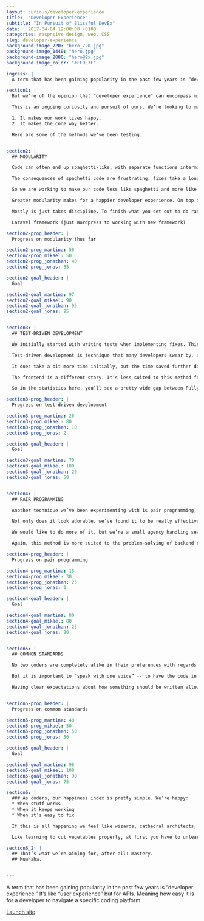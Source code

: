 ```yaml
---
layout: curious/developer-experience
title:  "Developer Experience"
subtitle: "In Pursuit of Blissful DevEx"
date:   2017-04-04 12:00:00 +0100
categories: respnsive design, web, CSS
slug: developer-experience
background-image_720: "hero_720.jpg"
background-image_1440: "hero.jpg"
background-image_2880: "hero@2x.jpg"
background-image_color: "#FFDE7F"

ingress: |
  A term that has been gaining popularity in the past few years is “developer experience.” It’s like “user experience” but for APIs. Meaning how easy it is for a developer to navigate a specific coding platform.  

section1: |
  But we’re of the opinion that “developer experience” can encompass more than that. But maybe just for the purposes of this article, what if it could express all aspects of what it feels like to be a coder? What if it could refer to the methods that dial down the frustration, and dial up the bliss of creative problem-solving? 

  This is an ongoing curiosity and pursuit of ours. We’re looking to make our “developer experience” at Fully as close to blissful as it can get. For two reasons:

  1. It makes our work lives happy. 
  2. It makes the code way better.

  Here are some of the methods we’ve been testing:


section2: |
  ## MODULARITY

  Code can often end up spaghetti-like, with separate functions intermingling in a long sequence of code. When an issue arises, you need to sift through a whole lot of code to identify the problem.

  The consequences of spaghetti code are frustrating: fixes take a long time, it’s hard to incorporate new functionalities, and you can’t use the same function in a new project. 

  So we are working to make our code less like spaghetti and more like lego blocks. 

  Greater modularity makes for a happier developer experience. On top of all the other benefits, it makes the code more immediately understandable to one another so we can more seamlessly work as a team. 

  Mostly is just takes discipline. To finish what you set out to do rather than skipping around or making quick patches. 

  Laravel framework (just Wordpress to working with new framework) 

section2-prog_header: |
  Progress on modularity thus far

section2-prog_martina: 50
section2-prog_mikael: 50
section2-prog_jonathan: 40
section2-prog_jonas: 85

section2-goal_header: |
  Goal

section2-goal_martina: 97
section2-goal_mikael: 90
section2-goal_jonathan: 95
section2-goal_jonas: 95


section3: |
  ## TEST-DRIVEN DEVELOPMENT 

  We initially started with writing tests when implementing fixes. This proved to be an awesome way of working, so now we’re on a path to using tests not just for fixes, but as a method of actually building websites and services. 

  Test-driven development is technique that many developers swear by, as the advantages are massive. They include 1) faster code execution, 2) higher-quality code, 3) better documentation, 4) easier fixes. 

  It does take a bit more time initially, but the time saved further down the road makes up for it in spades. As Frodo says, “shortcuts make for very long delays.” So where back-end coding is concerned, we’re on the path to making test-driven development our standard method. 

  The frontend is a different story. It’s less suited to this method for a variety of reasons, but primarily because the “look” and “feel” of a website can’t be broken down into such technical parts.   

  So in the statistics here, you’ll see a pretty wide gap between Fully’s those focused on backend (Mikael, Martina) and frontend (Jonathan, Jonas). 

section3-prog_header: |
  Progress on test-driven development

section3-prog_martina: 20
section3-prog_mikael: 80
section3-prog_jonathan: 10
section3-prog_jonas: 2

section3-goal_header: |
  Goal

section3-goal_martina: 70
section3-goal_mikael: 100
section3-goal_jonathan: 20
section3-goal_jonas: 50


section4: |
  ## PAIR PROGRAMMING

  Another technique we’ve been experimenting with is pair programming, where two developers work side-by-side, with one at the keyboard typing (the driver) and the other steering the overall direction of the code (the navigator). 

  Not only does it look adorable, we’ve found it to be really effective. The quality of the code skyrockets. And it makes the more challenging tasks way more fun. 

  We would like to do more of it, but we’re a small agency handling several projects in once. Effectively cutting our coding team in half to pair-program 100% isn’t feasible at the moment. So we’re trying to make smart use of it -- pairing up to code difficult transitions -- but we would still like to expand the practice.  

  Again, this method is more suited to the problem-solving of backend code, rather than the taste-based decisions of frontend.  

section4-prog_header: |
  Progress on pair programming

section4-prog_martina: 15
section4-prog_mikael: 30
section4-prog_jonathan: 25
section4-prog_jonas: 0

section4-goal_header: |
  Goal

section4-goal_martina: 80
section4-goal_mikael: 80
section4-goal_jonathan: 25
section4-goal_jonas: 20


section5: |
  ## COMMON STANDARDS 

  No two coders are completely alike in their preferences with regards to tools, styles, organizational methods, etc. 

  But it is important to “speak with one voice” -- to have the code in a certain project consistent throughout. So we’re working towards creating a full set of coding standards (mutually agreed upon, of course.) We’re currently looking at PSR2 standards and adapting them according to what we like best. 

  Having clear expectations about how something should be written allows us to stop sweating over small details and focus on the bigger stuff. Though the general thought is to leave some breathing room, especially where the artsy frontend is concerned. And because we’re not robots. 


section5-prog_header: |
  Progress on common standards

section5-prog_martina: 40
section5-prog_mikael: 50
section5-prog_jonathan: 50
section5-prog_jonas: 50

section5-goal_header: |
  Goal

section5-goal_martina: 96
section5-goal_mikael: 100
section5-goal_jonathan: 90
section5-goal_jonas: 75

section6: |
  ### As coders, our happiness index is pretty simple. We’re happy: 
  * When stuff works 
  * When it keeps working 
  * When it’s easy to fix 

  If this is all happening we feel like wizards, cathedral architects, code samurais. But the trick is to keep the creative spirit very much alive, rather than letting it become squashed by the techniques/standards mentioned above. 

  Like learning to cut vegetables properly, at first you have to unlearn how you’ve been cutting vegetables your whole life and the new techniques feel heavy and unnecessary. But once you master them, once they become second-nature, your speed and stamina increases and your creativity can be fully unleashed. 

section6_2: |
  ## That’s what we’re aiming for, after all: mastery.
  ## Muahaha.


---
```


A term that has been gaining popularity in the past few years is “developer experience.” It’s like “user experience” but for APIs. Meaning how easy it is for a developer to navigate a specific coding platform.

[Launch site][motion-link]

[motion-link]: http://fullystudios.se

